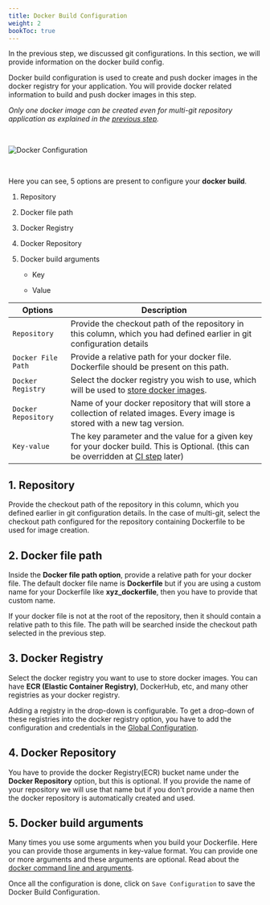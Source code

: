```yaml
---
title: Docker Build Configuration
weight: 2
bookToc: true
---
```



In the previous step, we discussed git configurations. In this section, we will provide information on the docker build config.

Docker build configuration is used to create and push docker images in the docker registry for your application. You will provide docker related information to build and push docker images in this step.

*Only one docker image can be created even for multi-git repository application as explained in the [previous step](/creating_application/git_material/).*

&nbsp;&nbsp;

![Docker Configuration](../../move2.gif "Docker Build Configurations")

&nbsp;&nbsp;

Here you can see, 5 options are present to configure your **docker build**.

1. Repository

2. Docker file path

3. Docker Registry

4. Docker Repository

5. Docker build arguments

   -   Key
    
   -   Value    

  
|Options |Description |
|--|--|
|`Repository`  | Provide the checkout path of the repository in this column, which you had defined earlier in git configuration details |
|`Docker File Path`|Provide a relative path for your docker file. Dockerfile should be present on this path.|
|`Docker Registry`|Select the docker registry you wish to use, which will be used to [store docker images](/global_configurations/).|
|`Docker Repository`|Name of your docker repository that will store a collection of related images. Every image is stored with a new tag version.|
|`Key-value`|The key parameter and the value for a given key for your docker build. This is Optional. (this can be overridden at [CI step](/deploying_applications/triggering_ci/) later)|


  

## 1. Repository

Provide the checkout path of the repository in this column, which you defined earlier in git configuration details. In the case of multi-git, select the checkout path configured for the repository containing Dockerfile to be used for image creation.

  

## 2. Docker file path

  

Inside the **Docker file path option**,  provide a relative path for your docker file. The default docker file name is **Dockerfile** but if you are using a custom name for your Dockerfile like **xyz_dockerfile**, then you have to provide that custom name.

  

If your docker file is not at the root of the repository, then it should contain a relative path to this file. The path will be searched inside the checkout path selected in the previous step.

  

## 3. Docker Registry

  

Select the docker registry you want to use to store docker images. You can have **ECR (Elastic Container Registry)**, DockerHub, etc, and many other registries as your docker registry.

Adding a registry in the drop-down is configurable. To get a drop-down of these registries into the docker registry option, you have to add the configuration and credentials in the [Global Configuration](/global_configurations/).

  

## 4. Docker Repository

  

You have to provide the docker Registry(ECR) bucket name under the **Docker Repository** option, but this is optional. If you provide the name of your repository we will use that name but if you don’t provide a name then the docker repository is automatically created and used.

  
  

## 5. Docker build arguments

  

Many times you use some arguments when you build your Dockerfile. Here you can provide those arguments in key-value format. You can provide one or more arguments and these arguments are optional. Read about the [docker command line and arguments](https://docs.docker.com/engine/reference/commandline/build/#options).

  

Once all the configuration is done, click on `Save Configuration` to save the Docker Build Configuration.
